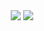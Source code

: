 <div align="center"> 
 <img src="https://readme.stats.imqinhao.cn/api?username=hysmdd&count_private=true&theme=tokyonight&show_icons=true&locale=cn" /> 
 <img src="https://readme.stats.imqinhao.cn/api/top-langs/?username=hysmdd&count_private=true&layout=compact&theme=tokyonight&locale=cn" />
</div>
